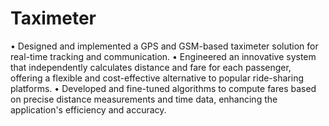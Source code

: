 # Taximeter
•	Designed and implemented a GPS and GSM-based taximeter solution for real-time tracking and communication.
•	Engineered an innovative system that independently calculates distance and fare for each passenger, offering a flexible and cost-effective alternative to popular ride-sharing platforms.
•	Developed and fine-tuned algorithms to compute fares based on precise distance measurements and time data, enhancing the application's efficiency and accuracy.
